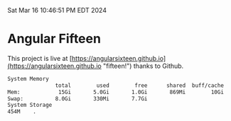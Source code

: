 Sat Mar 16 10:46:51 PM EDT 2024

# Angular Fifteen


This project is live at [https://angularsixteen.github.io](https://angularsixteen.github.io "fifteen!") thanks to Github.

```bash
System Memory
               total        used        free      shared  buff/cache   available
Mem:            15Gi       5.0Gi       1.0Gi       869Mi        10Gi        10Gi
Swap:          8.0Gi       330Mi       7.7Gi
System Storage
454M	.
```
